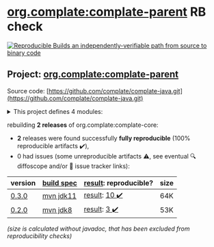 [org.complate:complate-parent](https://search.maven.org/artifact/org.complate/complate-parent/) RB check
=======

[![Reproducible Builds](https://reproducible-builds.org/images/logos/rb.svg) an independently-verifiable path from source to binary code](https://reproducible-builds.org/)

## Project: [org.complate:complate-parent](https://search.maven.org/artifact/org.complate/complate-parent/)

Source code: [https://github.com/complate/complate-java.git](https://github.com/complate/complate-java.git)

<details><summary>This project defines 4 modules:</summary>

* [org.complate:complate-core](https://search.maven.org/artifact/org.complate/complate-core/)
* [org.complate:complate-graal](https://search.maven.org/artifact/org.complate/complate-graal/)
* [org.complate:complate-nashorn](https://search.maven.org/artifact/org.complate/complate-nashorn/)
* [org.complate:complate-parent](https://search.maven.org/artifact/org.complate/complate-parent/)
</details>

rebuilding **2 releases** of org.complate:complate-core:
- **2** releases were found successfully **fully reproducible** (100% reproducible artifacts :heavy_check_mark:),
- 0 had issues (some unreproducible artifacts :warning:, see eventual :mag: diffoscope and/or :memo: issue tracker links):

| version | [build spec](/BUILDSPEC.md) | [result](https://reproducible-builds.org/docs/jvm/): reproducible? | size |
| -- | --------- | ------ | -- |
| [0.3.0](https://search.maven.org/artifact/org.complate/complate-parent/0.3.0/pom) | [mvn jdk11](complate-core-0.3.0.buildspec) | [result](complate-parent-0.3.0.buildinfo): [10 :heavy_check_mark: ](complate-parent-0.3.0.buildcompare) | 64K |
| [0.2.0](https://search.maven.org/artifact/org.complate/complate-core/0.2.0/pom) | [mvn jdk8](complate-core-0.2.0.buildspec) | [result](complate-core-0.2.0.buildinfo): [3 :heavy_check_mark: ](complate-core-0.2.0.buildcompare) | 53K |

<i>(size is calculated without javadoc, that has been excluded from reproducibility checks)</i>
